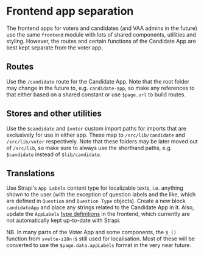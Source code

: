 # Frontend app separation

The frontend apps for voters and candidates (and VAA admins in the future) use the same `frontend` module with lots of shared components, utilities and styling. However, the routes and certain functions of the Candidate App are best kept separate from the voter app.

## Routes

Use the `/candidate` route for the Candidate App. Note that the root folder may change in the future to, e.g. `candidate-app`, so make any references to that either based on a shared constant or use `$page.url` to build routes.

## Stores and other utilities

Use the `$candidate` and `$voter` custom import paths for imports that are exclusively for use in either app. These map to `/src/lib/candidate` and `/src/lib/voter` respectively. Note that these folders may be later moved out of `/src/lib`, so make sure to always use the shorthand paths, e.g. `$candidate` instead of `$lib/candidate`.

## Translations

Use Strapi's `App Labels` content type for localizable texts, i.e. anything shown to the user (with the exception of question labels and the like, which are defined in `Question` and `Question Type` objects). Create a new block `candidateApp` and place any strings related to the Candidate App in it. Also, update the `AppLabels` [type definitions](../../frontend/src/lib/types/global.d.ts) in the frontend, which currently are not automatically kept up-to-date with Strapi.

NB. In many parts of the Voter App and some components, the `$_()` function from `svelte-i18n` is still used for localisation. Most of these will be converted to use the `$page.data.appLabels` format in the very near future.

